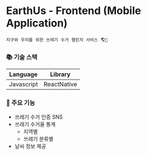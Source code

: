 # EarthUs - Frontend (Mobile Application)

    지구와 우리를 위한 쓰레기 수거 챌린지 서비스 🌎💚


### 📚 기술 스택
|Language|Library|
|:---:|:---:|
|Javascript|ReactNative|

### 📌 주요 기능

* 쓰레기 수거 인증 SNS
* 쓰레기 수거율 통계
    * 지역별
    * 쓰레기 분류별
* 날씨 정보 제공